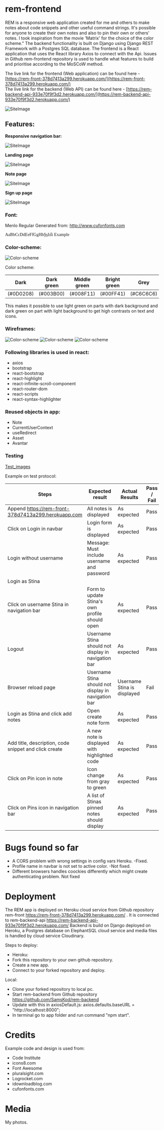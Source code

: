 # rem-frontend

REM is a responsive web application created for me and others to make notes about code snippets and other useful command strings. It's possible for anyone to create their own notes and also to pin their own or others' notes. I took inspiration from the movie 'Matrix' for the choice of the color scheme." The backend functionality is built on Django using Django REST Framework with a Postgres SQL database. The frontend is a React application that uses the React library Axios to connect with the Api. Issues in Github rem-frontend repository is used to handle what features to build and prioritise according to the MoSCoW method. 

The live link for the frontend (Web application) can be found here - [https://rem-front-378d7413a299.herokuapp.com/](https://rem-front-378d7413a299.herokuapp.com/) </br>
The live link for the backend (Web API) can be found here - [https://rem-backend-api-933e70f9f3d2.herokuapp.com/](https://rem-backend-api-933e70f9f3d2.herokuapp.com/) </br>

![SiteImage](src/assets/images/Responsive.png)

## Features:

**Responsive navigation bar:**

![SiteImage](src/assets/images/Navbar.png)

**Landing page**

![SiteImage](src/assets/images/HomePage.png)

**Note page**

![SiteImage](src/assets/images/Note.png)

**Sign up page**

![SiteImage](src/assets/images/SignUp.png)


### Font:

Menlo Regular Generated from: http://www.cufonfonts.com

<style>
@font-face {
    font-family: 'Menlo Regular';
    font-style: normal;
    font-weight: normal;
    src: local('Menlo Regular'), url('Menlo-Regular.woff') format('woff');
    }

div {
  font-family: Menlo Regular;
}
</style>
<div>
    AaBbCcDdEeFfGgHhŞşIıİi Example
</div>

### Color-scheme:

![Color-scheme](src/assets/images/matrix-code-green-sm.png)

Color scheme:

Dark| Dark green|Middle green|Bright green|Grey|White
----|-----------|------------|------------|----|-----
(#0D0208)|(#003B00)|(#008F11)|(#00FF41)|(#C6C6C6)|(#F8F8F8)

This makes it possible to use light green on parts with dark background and dark green on part with light background to get high contrasts on text and icons.

### Wireframes:

![Color-scheme](src/assets/images/wf_login.png)
![Color-scheme](src/assets/images/wf_note.png)
![Color-scheme](src/assets/images/wf_profile.png)


### Following libraries is used in react:

* axios
* bootstrap
* react-bootstrap
* react-highlight
* react-infinite-scroll-component
* react-router-dom
* react-scripts
* react-syntax-highlighter


### Reused objects in app:

* Note
* CurrentUserContext
* useRedirect
* Asset
* Avantar


### Testing

[Test_images](src/assets/file/TestResultsImages.md)

Example on test protocol:

Steps | Expected result | Actual Results | Pass / Fail 
----- | --------------- | -------------- | ----------- 
Append  https://rem-front-378d7413a299.herokuapp.com | All notes is displayed | As expected | Pass
Click on Login in navbar | Login form is displayed | As expected | Pass
Login without username | Message: Must include username and password | As expected | Pass
Login as Stina| 
Click on username Stina in navigation bar | Form to update Stina's own profile should open | As expected | Pass
Logout | Username Stina should not display in navigation bar | As expected | Pass
Browser reload page | Username Stina should not display in navigation bar | Username Stina is displayed | Fail
Login as Stina and click add notes | Open create note form | As expected | Pass
Add title, description, code snippet and click create | A new note is displayed with highlighted code | As expected| Pass
Click on Pin icon in note| Icon change from gray to green | As expected | Pass
Click on Pins icon in navigation bar | A list of Stinas pinned notes should display | As expected | Pass


# Bugs found so far
 * A CORS problem with wrong settings in config vars Heroku. -Fixed.
 * Profile name in navbar is not set to active color. -Not fixed.
 * Different browsers handles coockies differently which might create authenticating problem. Not fixed


# Deployment

The REM app is deployed on Heroku cloud service from Github repository rem-front https://rem-front-378d7413a299.herokuapp.com/ . It is connected to rem-backend-api https://rem-backend-api-933e70f9f3d2.herokuapp.com/
Backend is build on Django deployed on Heroku, a Postgres database on ElephantSQL cloud service and media files is handled by cloud service Cloudinary.


Steps to deploy:

* Heroku:
* Fork this repository to your own github repository.
* Create a new app.
* Connect to your forked repository and deploy.

Local:
* Clone your forked repository to local pc.
* Start rem-backend from Github repository https://github.com/SamsKod/rem-backend
* Update with this in axiosDefault.js: axios.defaults.baseURL = "http://localhost:8000";
* In terminal go to app folder and run command "npm start".


# Credits
Example code and design is used from:
- Code Institute
- icons8.com
- Font Awesome
- pluralsight.com
- Logrocket.com
- idownloadblog.com
- cufonfonts.com

# Media
My photos.

